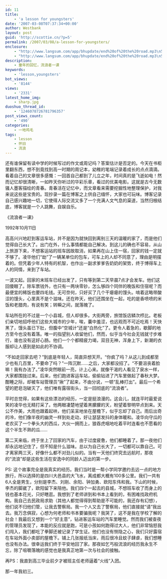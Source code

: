 ```yaml
---
id: 11
title:
    - 'a lesson for youngsters'
date: '2007-03-08T07:37:34+00:00'
author: Westbank
layout: post
guid: 'http://scottie.cn/?p=5'
permalink: /2007/03/08/a-lesson-for-youngsters/
enclosure:
    - "http://www.langsum.com/app/bhupdate/end%20of%20the%20road.mp3\n5663151\naudio/mpeg"
    - "http://www.langsum.com/app/bhupdate/end%20of%20the%20road.mp3\n5663151\naudio/mpeg"
description:
    - 童年的回忆，流浪者一课
keywords:
    - 'lesson,youngsters'
bot_views:
    - '8144'
views:
    - '2331'
latest_home_img:
    - sharp.jpg
duoshuo_thread_id:
    - '1246078726781796357'
post_views_count:
    - '490'
categories:
    - 一地鸡毛
tags:
    - lesson
    - 怀旧
    - 流浪
---
```

还有谁保留有读中学的时候写过的作文或周记吗？答案估计是否定的。今天在书柜里翻东西，想不到竟找到高一时期的周记本，幼稚的笔端记录着成长的点点滴滴。看着自己的文章很多感慨：一回首自己都到了儿立之年，时间真的是飞逝如电！然而记忆却很清晰，一如昨天你听过的华彩乐章，看过的优美电影。这就是古今无数骚人墨客描绘的青春。青春活在记忆中，而文章看来需要挖掘性地整理保护，对我来说这些是宝贵的。现抄录一篇在博客之上供自己缅怀，大家也可玩味。博客记录自己感兴趣地一切，它使得人际交流又多了一个充满人文气息的渠道，当然归根结底，博客就是一个人跳舞，自娱自乐。

《流浪者一课》

1992年10月11日

高高兴兴地赶到客运车站，并不是因为就快回到离别三天的温暖的家了，而是他们觉得自己长大了。出门在外，什么事情都能自己解决。到这儿的确也不容易，从山上旅游下来，不想客运站的班车因故取消，如果再在山上住一宿，回家的钱一定就不够了。凌华他们“劫”了一辆某单位的包车，可车上的人却不同意了，理由是明摆着的。但凭着少年人特有的机智，也作出一副求爹爹告奶奶的架势，终于博得车上人的同情，来到了车站。

一波又起。回家的末班车已经出发了，只有等到第二天早晨7点才会发车。他们这回傻眼了。除车票钱外，也只有一两块零钞，怎么够四个同伴的晚饭和住宿呢？而最便宜的稀饭也要四毛钱。无可奈何，只好买了几个干瘪瘪的馒头。啃着这略带酸涩的馒头，心里真不是个滋味。还在昨天，他们还围坐在一起，吃的是香喷喷的米饭和老腊肉，有说有笑；转瞬之间，就落魄了。

车站所在的不过是一个小县城，但人却很多。大街两旁，旅馆饭店鳞次栉比。老板们亲切地招呼他们这些大城市的少年，唉，囊中羞涩，也远观而不可近吃焉！天快黑了，馒头虽已下肚，但腹中“空城计”还是“白热化”了。更令人着急的，歇脚的地方至今也没有着落。唯一的指望别人收留他们，然而，似乎当今社会无钱就寸步难行，谁也没有这好心肠。他们一个个都精疲力竭，双目无神，浑身上下，新潮的衣服却让人感到是如此的不协调。

“不如走回家去吧？”到底是年轻人，简直异想天开。“你疯了吗？从这儿到成都至少也有几百里，不要命了吗？”一阵沉默……之后，大家都没招了。“不要沮丧着脸嘛！我有办法了。”凌华突然眼前一亮，计上心来。就像干渴的人看见了泉水一样，大家都围拢过来。后来，他们跑进客运车站，偷偷钻进了汽车里做起了春秋大梦。酣睡之际，却被车站管理员“揪”了起来，不由分说，一顿“乱棒打出”。最后一个希望的肥皂泡破灭了，他们唯有露宿街头，当一回彻底的“流浪者”。

平时总觉得，如果有这些漂泊的经历，一定是挺浪漫的。这会儿，就连平时最爱说笑的凌华也无精打采了。他两眼凄楚地望着黑朦朦的天，盼望着黎明早点到来。天公不作美，大雨也跟着起哄，他们呆呆地坐在屋檐下，似乎忘却了自己。雨后出奇的冷，他们像半夜的幽灵一样到处走动，好让瑟瑟发抖的身体暖和。凌华向守瓜的老农买了一个拳头大的西瓜，大伙一拥而上，狼吞虎咽地吃着平时连看也不愿看的这个半生不熟的瓜……

第二天来临，终于坐上了回家的汽车，由于过度疲惫，他们都睡着了。那一夜他们却永远地记住了，但不知是什么滋味。总以为自己长大了，一切都可以靠自己。可才离家两三天，好像什么都不对劲儿似的。当有一天他们终究去远航时，那夜的“流浪”却是这些生活在安逸中的同龄人迈出的第一步。

PS: 这个故事完全是我真实的经历。我们当时是一帮小学同学邀约去远一点的地方旅行，所以选择的是四川大邑县的大飞水，离成都大概有100多公里。我们一共有6人全是男生，分别是李杰、刘刚、余阳、钟加勇、欧阳东伟和我。下山的时候，李杰的脚崴了，欧阳留下来陪他。我们四个一起去的县城，不想班车收了而身上的钱也基本花光，只好瞎逛。我想到了老师讲到和书本上看到的，有困难找政府机构。我自己去民政局求助（其他人都觉得得到帮助是不可能的，我还存有幻想），他们说不归他们管，让我去警察局。我一个人又去了警察局，他们直接就“请”我出去。我万念俱寂，心想为何老师和书本要骗我呢？我哭了，这不是我在学校了解的社会！我最后又想到一个“好主意”，钻进客运车站的汽车里睡觉。然而我们被查夜的管理员发现了，本能的反应就是跑，可是小孩如何跑得过大人，他们非常恼怒我们闯入，我们都吃了拳脚还被记录了学生证。他们也没有恻隐之心，我们只好露宿在车站外面小卖部的屋檐下。铺上几张报纸当床，雨后很冷且蚊子肆虐，我们想睡也没有办法。很幸运我们终于平安地回了家。那夜如乞丐般流浪的经历我永生不忘，除了咀嚼落魄的感觉也是我真正地第一次与社会的接触。

再PS：我直到高三毕业前夕才被班主任老师逼着“火线”入团。

那一年我初三。
